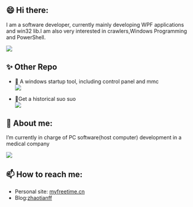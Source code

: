 ## 😄 Hi there: 

 I am a software developer, currently mainly developing WPF applications and win32 lib.I am also very interested in crawlers,Windows Programming and PowerShell.  
 
 
![](https://github-readme-stats.vercel.app/api/top-langs/?username=zhaotianff&theme=vue)

## ✨ Other Repo  
* 🍦 A windows startup tool, including control panel and mmc  
![](https://github-readme-stats.vercel.app/api/pin/?username=zhaotianff&repo=Windows-run-tool)  

* 🚴Get a historical suo suo  
![](https://github-readme-stats.vercel.app/api/pin/?username=zhaotianff&repo=Qzone)  

## 💬 About me:

I’m currently in charge of PC software(host computer) development in a medical company

![](https://github-readme-stats.vercel.app/api?username=zhaotianff&show_icons=true&theme=vue)


##  📫 How to reach me:
* Personal site: [myfreetime.cn](https://myfreetime.cn)
* Blog:[zhaotianff](https://www.cnblogs.com/zhaotianff)
